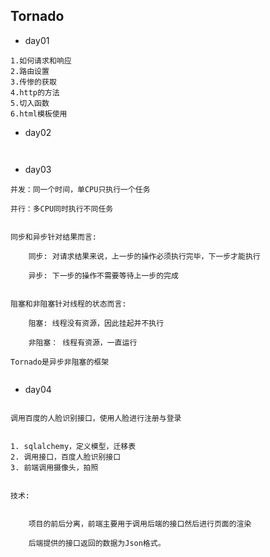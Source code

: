 
## Tornado

+ day01
```
1.如何请求和响应
2.路由设置
3.传惨的获取
4.http的方法
5.切入函数
6.html模板使用
```

+ day02
```


```


+ day03
```
并发：同一个时间，单CPU只执行一个任务

并行：多CPU同时执行不同任务


同步和异步针对结果而言:

	同步: 对请求结果来说，上一步的操作必须执行完毕，下一步才能执行

	异步: 下一步的操作不需要等待上一步的完成


阻塞和非阻塞针对线程的状态而言:

	阻塞: 线程没有资源，因此挂起并不执行

	非阻塞： 线程有资源，一直运行

Tornado是异步非阻塞的框架


```

+ day04
```

调用百度的人脸识别接口，使用人脸进行注册与登录


1. sqlalchemy，定义模型，迁移表
2. 调用接口，百度人脸识别接口
3. 前端调用摄像头，拍照


技术:


	项目的前后分离，前端主要用于调用后端的接口然后进行页面的渲染

	后端提供的接口返回的数据为Json格式。




```


